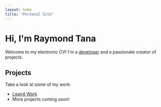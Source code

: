 ```yaml
---
layout: home
title: "Personal Site"
---
```


# Hi, I'm Raymond Tana

Welcome to my electronic CV! I'm a [developer](https://github.com/RaymondTana) and a passionate creator of projects.

## Projects

Take a look at some of my work:
- [Lean4 Work](./projects/Lean4_Work.html)
- More projects coming soon!

<script async defer src="https://buttons.github.io/buttons.js"></script>

